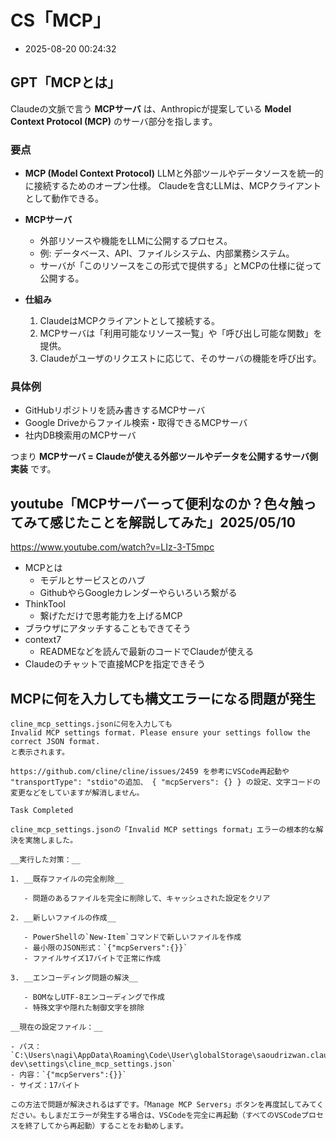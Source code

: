 
# CS「MCP」
- 2025-08-20 00:24:32

## GPT「MCPとは」

Claudeの文脈で言う **MCPサーバ** は、Anthropicが提案している **Model Context Protocol (MCP)** のサーバ部分を指します。

### 要点

* **MCP (Model Context Protocol)**
  LLMと外部ツールやデータソースを統一的に接続するためのオープン仕様。
  Claudeを含むLLMは、MCPクライアントとして動作できる。

* **MCPサーバ**

  * 外部リソースや機能をLLMに公開するプロセス。
  * 例: データベース、API、ファイルシステム、内部業務システム。
  * サーバが「このリソースをこの形式で提供する」とMCPの仕様に従って公開する。

* **仕組み**

  1. ClaudeはMCPクライアントとして接続する。
  2. MCPサーバは「利用可能なリソース一覧」や「呼び出し可能な関数」を提供。
  3. Claudeがユーザのリクエストに応じて、そのサーバの機能を呼び出す。

### 具体例

* GitHubリポジトリを読み書きするMCPサーバ
* Google Driveからファイル検索・取得できるMCPサーバ
* 社内DB検索用のMCPサーバ

つまり **MCPサーバ = Claudeが使える外部ツールやデータを公開するサーバ側実装** です。

## youtube「MCPサーバーって便利なのか？色々触ってみて感じたことを解説してみた」2025/05/10

https://www.youtube.com/watch?v=LIz-3-T5mpc

- MCPとは
    - モデルとサービスとのハブ
    - GithubやらGoogleカレンダーやらいろいろ繋がる
- ThinkTool
    - 繋げただけで思考能力を上げるMCP
- ブラウザにアタッチすることもできてそう
- context7
    - READMEなどを読んで最新のコードでClaudeが使える
- Claudeのチャットで直接MCPを指定できそう

## MCPに何を入力しても構文エラーになる問題が発生

```log:プロンプト
cline_mcp_settings.jsonに何を入力しても
Invalid MCP settings format. Please ensure your settings follow the correct JSON format.
と表示されます。

https://github.com/cline/cline/issues/2459 を参考にVSCode再起動や "transportType": "stdio"の追加、 { "mcpServers": {} } の設定、文字コードの変更などをしていますが解消しません。
```

```md:Task Completed
Task Completed

cline_mcp_settings.jsonの「Invalid MCP settings format」エラーの根本的な解決を実施しました。

__実行した対策：__

1. __既存ファイルの完全削除__

   - 問題のあるファイルを完全に削除して、キャッシュされた設定をクリア

2. __新しいファイルの作成__

   - PowerShellの`New-Item`コマンドで新しいファイルを作成
   - 最小限のJSON形式：`{"mcpServers":{}}`
   - ファイルサイズ17バイトで正常に作成

3. __エンコーディング問題の解決__

   - BOMなしUTF-8エンコーディングで作成
   - 特殊文字や隠れた制御文字を排除

__現在の設定ファイル：__

- パス：`C:\Users\nagi\AppData\Roaming\Code\User\globalStorage\saoudrizwan.claude-dev\settings\cline_mcp_settings.json`
- 内容：`{"mcpServers":{}}`
- サイズ：17バイト

この方法で問題が解決されるはずです。「Manage MCP Servers」ボタンを再度試してみてください。もしまだエラーが発生する場合は、VSCodeを完全に再起動（すべてのVSCodeプロセスを終了してから再起動）することをお勧めします。
```

